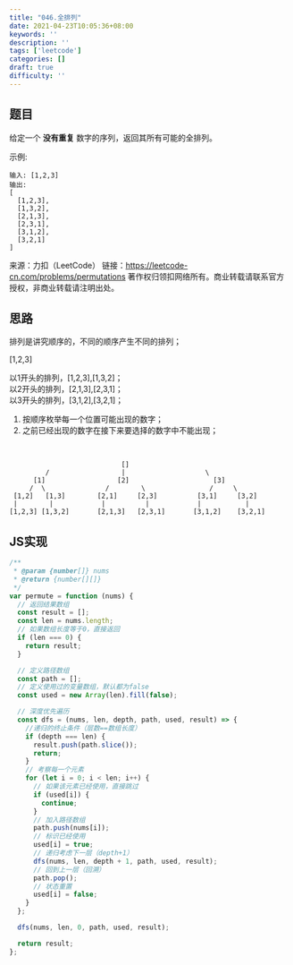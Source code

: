 ```yaml
---
title: "046.全排列"
date: 2021-04-23T10:05:36+08:00
keywords: ''
description: ''
tags: ['leetcode']
categories: []
draft: true
difficulty: ''
---
```


## 题目

给定一个 **没有重复** 数字的序列，返回其所有可能的全排列。

示例:
```
输入: [1,2,3]
输出:
[
  [1,2,3],
  [1,3,2],
  [2,1,3],
  [2,3,1],
  [3,1,2],
  [3,2,1]
]
```

来源：力扣（LeetCode）
链接：https://leetcode-cn.com/problems/permutations
著作权归领扣网络所有。商业转载请联系官方授权，非商业转载请注明出处。


## 思路 

排列是讲究顺序的，不同的顺序产生不同的排列；

[1,2,3]  

以1开头的排列，[1,2,3],[1,3,2]；   
以2开头的排列，[2,1,3],[2,3,1]；   
以3开头的排列，[3,1,2],[3,2,1]；   

1. 按顺序枚举每一个位置可能出现的数字；
2. 之前已经出现的数字在接下来要选择的数字中不能出现；

&nbsp;
```
                            []
         /                  |                    \
      [1]                  [2]                     [3]
     /  \               /        \                /     \ 
 [1,2]   [1,3]        [2,1]     [2,3]          [3,1]     [3,2]
 |        |            |          |            |           |
[1,2,3] [1,3,2]       [2,1,3]   [2,3,1]       [3,1,2]    [3,2,1]
```

## JS实现

```javascript
/**
 * @param {number[]} nums
 * @return {number[][]}
 */
var permute = function (nums) {
  // 返回结果数组
  const result = [];
  const len = nums.length;
  // 如果数组长度等于0，直接返回
  if (len === 0) {
    return result;
  }

  // 定义路径数组
  const path = [];
  // 定义使用过的变量数组，默认都为false
  const used = new Array(len).fill(false);

  // 深度优先遍历
  const dfs = (nums, len, depth, path, used, result) => {
    //递归的终止条件（层数==数组长度）
    if (depth === len) {
      result.push(path.slice());
      return;
    }
    // 考察每一个元素
    for (let i = 0; i < len; i++) {
      // 如果该元素已经使用，直接跳过
      if (used[i]) {
        continue;
      }
      // 加入路径数组
      path.push(nums[i]);
      // 标识已经使用
      used[i] = true;
      // 递归考虑下一层（depth+1）
      dfs(nums, len, depth + 1, path, used, result);
      // 回到上一层（回溯）
      path.pop();
      // 状态重置
      used[i] = false;
    }
  };

  dfs(nums, len, 0, path, used, result);

  return result;
};
```
